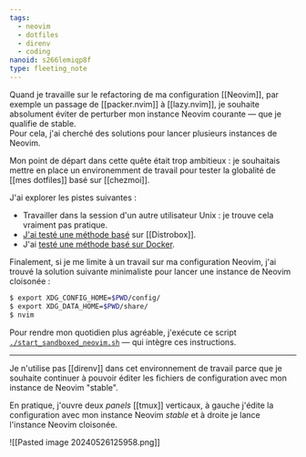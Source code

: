 ```yaml
---
tags:
  - neovim
  - dotfiles
  - direnv
  - coding
nanoid: s266lemiqp8f
type: fleeting_note
---
```

Quand je travaille sur le refactoring de ma configuration [[Neovim]], par exemple un passage de [[packer.nvim]] à [[lazy.nvim]], je souhaite absolument éviter de perturber mon instance Neovim courante — que je qualifie de stable.  
Pour cela, j'ai cherché des solutions pour lancer plusieurs instances de Neovim.

Mon point de départ dans cette quête était trop ambitieux : je souhaitais mettre en place un environemment de travail pour tester la globalité de [[mes dotfiles]] basé sur [[chezmoi]].

J'ai explorer les pistes suivantes :

- Travailler dans la session d'un autre utilisateur Unix : je trouve cela vraiment pas pratique.
- [J'ai testé une méthode basé](https://github.com/twpayne/chezmoi/discussions/3695#discussioncomment-9105492) sur [[Distrobox]].
- J'ai [testé une méthode basé sur Docker](https://github.com/stephane-klein/dotfiles/tree/docker-test/lazyvim).

Finalement, si je me limite à un travail sur ma configuration Neovim, j'ai trouvé la solution suivante minimaliste pour lancer une instance de Neovim cloisonée :

```sh
$ export XDG_CONFIG_HOME=$PWD/config/
$ export XDG_DATA_HOME=$PWD/share/
$ nvim
```

Pour rendre mon quotidien plus agréable, j'exécute ce script [`./start_sandboxed_neovim.sh`](https://github.com/stephane-klein/dotfiles/blob/neovim-playground/neovim-playground/start_sandboxed_neovim.sh) — qui intègre ces instructions.

---

Je n'utilise pas [[direnv]] dans cet environnement de travail parce que je souhaite continuer à pouvoir éditer les fichiers de configuration avec mon instance de Neovim "stable".

En pratique, j'ouvre deux *panels* [[tmux]] verticaux, à gauche j'édite la configuration avec mon instance Neovim *stable* et à droite je lance l'instance Neovim cloisonée.

![[Pasted image 20240526125958.png]]
